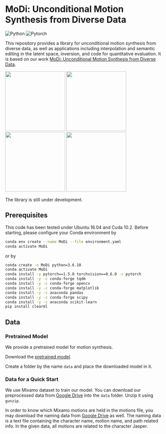 # MoDi: Unconditional Motion Synthesis from Diverse Data

<!-- ![alt text](coming_soon.png) -->

![Python](https://img.shields.io/badge/Python->=3.6.10-Blue?logo=python)  ![Pytorch](https://img.shields.io/badge/PyTorch->=1.5.0-Red?logo=pytorch)

This repository provides a library for unconditional motion synthesis from diverse data, as well as applications including interpolation and semantic editing in the latent space, inversion, and code for quantitative evaluation. It is based on our work [MoDi: Unconditional Motion Synthesis from Diverse Data](https://sigal-raab.github.io/MoDi.html).

<div>
  <span class="center">
    <img src="https://github.com/sigal-raab/sigal-raab.github.io/tree/main/images/jump_teaser.gif" style="width: 20vw;">
    <img src="images/walk_teaser.gif" style="width: 20vw;">
    <img src="images/dance_teaser.gif" style="width: 20vw;">
    <img src="images/salto_teaser.gif" style="width: 20vw;">
  </span>
</div>

The library is still under development.


## Prerequisites

This code has been tested under Ubuntu 16.04 and Cuda 10.2. Before starting, please configure your Conda environment by
~~~bash
conda env create --name MoDi --file environment.yaml
conda activate MoDi
~~~
or by 
~~~bash
conda create -n MoDi python=3.6.10
conda activate MoDi
conda install -y pytorch==1.5.0 torchvision==0.6.0 -c pytorch
conda install -y -c conda-forge tqdm
conda install -y -c conda-forge opencv
conda install -y -c conda-forge matplotlib
conda install -y -c anaconda pandas
conda install -y -c conda-forge scipy
conda install -y -c anaconda scikit-learn
pip install clearml
~~~


## Data 
### Pretrained Model 

We provide a pretrained model for motion synthesis. 

Download the [pretrained model](https://drive.google.com/file/d/1edzdGtkjNSxnSl2ig2UeGnHRG_xcaSWG/view?usp=sharing). 

Create a folder by the name `data` and place the downloaded model in it.


### Data for a Quick Start

We use Mixamo dataset to train our model. You can download our preprocessed data from 
 [Google Drive](https://drive.google.com/file/d/1tloa9eXbnZj9IkdK01M96uw2GWgBhhQJ/view?usp=sharing) into the `data` folder. 
Unzip it using `gunzip`.

In order to know which Mixamo motions are held in the motions file, 
you may download the naming data from [Google Drive](https://drive.google.com/file/d/1g_NhADUjlEhNUUK0Utyycqj70u2Ewyzz/view?usp=sharing) as well. 
The naming data is a text file containing the character name, motion name, and path related info. 
In the given data, all motions are related to the character Jasper.

<!--In order to use motions for other characters in Mixamo, or for other datasets, please refer to our instructions in the [More Data]() section. <span style="color: red"> TBC </span>>
 
The action recognition model used for evaluation is trained using the joint location data. You can download the Mixamo preprocessed joint location data from  
[Google Drive](https://drive.google.com/file/d/1hV8nxxfC5V-r9tZiTUthIO1g9lFik_Sh/view?usp=sharing).
You may also download the corresponding naming data from
[Google Drive](https://drive.google.com/file/d/1zXKuYPY-KAro--N9Wao0mMYgazJdpp2Q/view?usp=sharing).

## Novel motion synthesis

Here is an example for the creation of 18 random samples, to be placed in `<result path>`.

~~~bash
python generate.py --type sample --motions 18 --ckpt ./data/ckpt.pt --out_path <results path> --path ./data/edge_rot_data.npy
~~~

## Train from scratch

Following is a training example with the command line arguments that were used for training our best performing model. 

~~~bash
python train.py --path ./data/edge_rot_data.npy --skeleton --conv3 --glob_pos --v2_contact_loss --normalize --use_velocity --foot --name <experiment name>
~~~

## Interpolation in Latent Space 
Here is an example for the creation of 3 pairs of interpolated motions, with 5 motions in each interpolation sequence, to be placed in `<result path>`.
~~~bash
python generate.py --type interp --motions 5 --interp_seeds 12-3330,777,294-3 --ckpt ./data/ckpt.pt --out_path <results path> --path ./data/edge_rot_data.npy
~~~
The parameter interp_seeds is of the frame `<from_1[-to_1],from_2[-to_2],...>`.
It is a list of comma separated `from-to` numbers,
where each from/to is a number representing the seed of the random z that creates a motion. 
This seed is part of the file name of synthesised motions. See [Novel Motion Synthesis](##novel-motion-synthesis).
The `-to` is optional, and if it is not given, then our code interpolates the latent value of `from` to the average latent space value, aka truncation.
In the example above, the first given pair of seeds will induce an interpolation between the latent values related to the seeds 12 and 3330, 
and the second will induce an interpolation between the latent value related to the seeds 777 and to the mean latent value.

## Semantic Editing in Latent Space 
Following is an example for editing the `gradual right arm lifting` and `right arm elbow angle` attributes.
~~~bash
python latent_space_edit.py --model_path ./data/ckpt.pt --attr r_hand_lift_up r_elbow_angle --path ./data/edge_rot_data.npy 
~~~
Note that editing takes a long time, but once it is done, the data that was already produced can be reused, 
which significantly shortens the running time. See inline documentation for more details.

## Inversion

~~~bash
python inverse_optim.py --ckpt ./data/ckpt.pt --out_path <results path> --target_idx 32 --path ./data/edge_rot_data.npy
~~~

## Quntitative evaluation 
The following metrics are computed during the evaluation: FID, KID, diversity, precision and recall.
you can use the `--fast` argument to skip the precision and recall calculation which may take a few minutes.

Here is an example of running evaluation for a model saved in `<model_ckpt>`, where `<dataset>` is the dataset the model was trained with and `<gt_data>` is the path to the data the action recognition model was trained with.
`--motions` is the number of motions that will be generated by the model for the evaluation.
~~~bash
python evaluate.py --ckpt <model_ckpt> --path <dataset> --act_rec_gt_path <gt_data>
~~~


## Visualisation

### Figures
We use figures for fast and easy visualization. Since they are static, they cannot reflect smoothness and naturalness of motion, hence we recommend using bvh visualization, detailed in the next paragraph.
The following figures are generated during the different runs and can be displayed with any suitable app:
- Motion synthesis and interpolation: file `generated.png` is generated in the folder given by the argument `--output_path`
- Training: files real_motion_`<iteration number>`.png and fake_motion_{}.png are generated in the folder `images` under the folder given by the argument `--output_path`.

### Using Blender to visualise bvh files
Basic acquaintance of Blender is expected from the reader. 

Edit the file `blender/import_multiple_bvh.py`, and set the values of the variables `base_path` and `cur_path`:
- Their concatenation should be a valid path in you file system.
- Any path containing bvh files would work. In particular, you would like to specify paths that were given as the 
`--output_path` arguments during motion synthesis, motion interpolation, inversion or latent space editing.
- `cur_path` will be displayed in blender.

There are two alternatives: run the script from commandline or interactively in Blender.
#### Running the script from commandline
~~~bash
blender -P blender/import_multiple_bvh.py
~~~

#### Interactively running the script in Blender
- Start the blender application.
- [Split](https://docs.blender.org/manual/en/latest/interface/window_system/areas.html?highlight=new%20window) one of the areas and turn it into a [text editor](https://docs.blender.org/manual/en/latest/editors/index.html).
- Upload blender/import_multiple_bvh.py. Make sure the variables `base_path` and `cur_path` are set accroding to your path, or set them now.
- Run blender/import_multiple_bvh.py.
- You can interactively drag the uploaded animations and upload animations from other paths now.


## Acknowledgements

Part of the code is adapted from [stylegan2-pytorch](https://github.com/rosinality/stylegan2-pytorch).

Part of the code in `models` is adapted from [Ganimator](https://github.com/PeizhuoLi/ganimator).

Part of the code in `Motion` is adapted from [A Deep Learning Framework For Character Motion Synthesis and Editing](https://theorangeduck.com/page/deep-learning-framework-character-motion-synthesis-and-editing).

Part of the code in `evaluation` is adapted from [ACTOR](https://github.com/Mathux/ACTOR/blob/d3b0afe674e01fa2b65c89784816c3435df0a9a5/src/recognition/models/stgcn.py), [Action2Motion](https://github.com/EricGuo5513/action-to-motion), [Metrics for Evaluating GANs](https://github.com/abdulfatir/gan-metrics-pytorch), and [Assessing Generative Models via Precision and Recall](https://github.com/msmsajjadi/precision-recall-distributions).

Part of the training examples are taken from [Mixamo](http://mixamo.com).  

Part of the evaluation examples are taken from [HumanAct12](https://github.com/EricGuo5513/action-to-motion).

## Citation

If you use this code for your research, please cite our paper:

~~~bibtex
@article{raab2022modi,
  title={MoDi: Unconditional Motion Synthesis from Diverse Data},
  author={Raab, Sigal and Leibovitch, Inbal and Li, Peizhuo and Aberman, Kfir and Sorkine-Hornung, Olga and Cohen-Or, Daniel},
  journal={arXiv preprint arXiv:2206.08010},
  year={2022}
}
